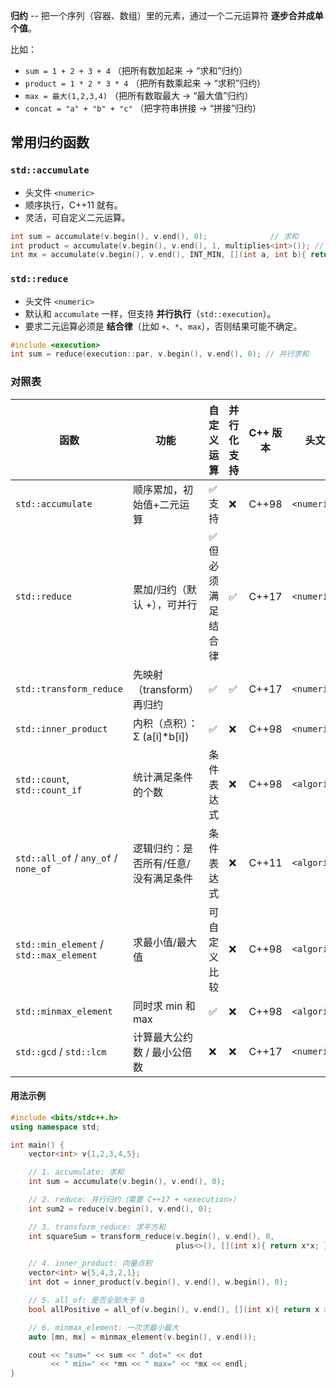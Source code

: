 **归约** -- 把一个序列（容器、数组）里的元素，通过一个二元运算符 **逐步合并成单个值**。

比如：
- `sum = 1 + 2 + 3 + 4` （把所有数加起来 → “求和”归约）
- `product = 1 * 2 * 3 * 4` （把所有数乘起来 → “求积”归约）
- `max = 最大(1,2,3,4)` （把所有数取最大 → “最大值”归约）
- `concat = "a" + "b" + "c"` （把字符串拼接 → “拼接”归约）

## 常用归约函数
### `std::accumulate`
- 头文件 `<numeric>`
- 顺序执行，C++11 就有。
- 灵活，可自定义二元运算。
```cpp
int sum = accumulate(v.begin(), v.end(), 0);              // 求和
int product = accumulate(v.begin(), v.end(), 1, multiplies<int>()); // 求积
int mx = accumulate(v.begin(), v.end(), INT_MIN, [](int a, int b){ return max(a,b); }); // 最大值
```

### `std::reduce`
- 头文件 `<numeric>`
- 默认和 `accumulate` 一样，但支持 **并行执行**（`std::execution`）。
- 要求二元运算必须是 **结合律**（比如 `+`、`*`、`max`），否则结果可能不确定。
```cpp
#include <execution>
int sum = reduce(execution::par, v.begin(), v.end(), 0); // 并行求和
```

### 对照表
|函数|功能|自定义运算|并行化支持|C++ 版本|头文件|
|---|---|---|---|---|---|
|`std::accumulate`|顺序累加，初始值+二元运算|✅ 支持|❌|C++98|`<numeric>`|
|`std::reduce`|累加/归约（默认 +），可并行|✅ 但必须满足结合律|✅|C++17|`<numeric>`|
|`std::transform_reduce`|先映射（transform）再归约|✅|✅|C++17|`<numeric>`|
|`std::inner_product`|内积（点积）：Σ (a[i]*b[i])|✅|❌|C++98|`<numeric>`|
|`std::count`, `std::count_if`|统计满足条件的个数|条件表达式|❌|C++98|`<algorithm>`|
|`std::all_of` / `any_of` / `none_of`|逻辑归约：是否所有/任意/没有满足条件|条件表达式|❌|C++11|`<algorithm>`|
|`std::min_element` / `std::max_element`|求最小值/最大值|可自定义比较|❌|C++98|`<algorithm>`|
|`std::minmax_element`|同时求 min 和 max|✅|❌|C++98|`<algorithm>`|
|`std::gcd` / `std::lcm`|计算最大公约数 / 最小公倍数|❌|❌|C++17|`<numeric>`|
#### 用法示例
```cpp
#include <bits/stdc++.h>
using namespace std;

int main() {
    vector<int> v{1,2,3,4,5};

    // 1. accumulate: 求和
    int sum = accumulate(v.begin(), v.end(), 0);

    // 2. reduce: 并行归约（需要 C++17 + <execution>）
    int sum2 = reduce(v.begin(), v.end(), 0);

    // 3. transform_reduce: 求平方和
    int squareSum = transform_reduce(v.begin(), v.end(), 0,
                                     plus<>(), [](int x){ return x*x; });

    // 4. inner_product: 向量点积
    vector<int> w{5,4,3,2,1};
    int dot = inner_product(v.begin(), v.end(), w.begin(), 0);

    // 5. all_of: 是否全部大于 0
    bool allPositive = all_of(v.begin(), v.end(), [](int x){ return x > 0; });

    // 6. minmax_element: 一次求最小最大
    auto [mn, mx] = minmax_element(v.begin(), v.end());

    cout << "sum=" << sum << " dot=" << dot 
         << " min=" << *mn << " max=" << *mx << endl;
}
```
